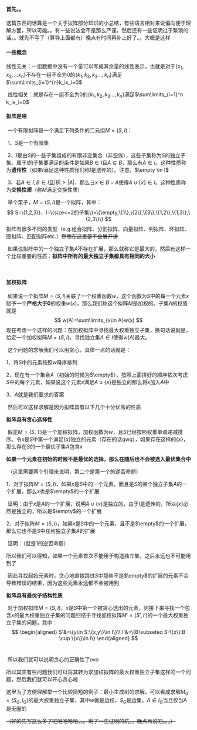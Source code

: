 #### 首先。。

​	这篇东西的话算是一个关于拟阵部分知识的小总结，有些语言相对来说偏向便于理解方面，所以可能。。有一些说法会不是那么严谨，然后还有一些证明过于繁琐的话。。就先不写了（算导上面都有）晚点有时间再补上好了。。大概是这样

#### 一些概念

​	线性无关：一组数据中没有一个量可以写成其余量的线性表示，也就是对于$\{x_1,x_2,...x_n\}$不存在一组不全为$0$的$\{k_1,k_2,k_3...,k_n\}$满足$\sum\limits_{i=1}^{n}k_ix_i=0$

​	线性相关：就是存在一组不全为$0$的$\{k_1,k_2,k_3...,k_n\}$满足$\sum\limits_{i=1}^n k_ix_i=0$

#### 拟阵是啥

​	一个有限拟阵是一个满足下列条件的二元组$M=(S,I)$：

​	1、$S$是一个有限集

​	2、$I$是由$S$的一些子集组成的有限非空集合（非空族），这些子集称为$S$的独立子集。属于$I$的子集要满足的条件是如果$B\in I$且$A\subseteq B$，那么有$A\in I$。这种性质称为**遗传性**（如果$I$满足这种性质我们称$I$是遗传的）。注意，$\empty \in I$

​	3、若$A\in I,B\in I$且$|B|>|A|$，那么$\exists x\in B-A$使得$A\cup \{x\}\in I$。这种性质称为**交换性质**（称$M$满足交换性质）

​	举个栗子，$M=(S,I)$是一个拟阵，其中：
$$
S=\{1,2,3\}，I=\{size<=2的子集\}=\{\empty,\{1\},\{2\},\{3\},\{1,2\},\{1,3\},\{2,3\}\}
$$
​	拟阵有很多不同的类型（e.g.组合拟阵、分割拟阵、向量拟阵、列拟阵、环拟阵、图拟阵、匹配拟阵etc.）~~然而在这里都不会展开讲~~

​	如果说拟阵中的一个独立子集$A$不存在扩展，那么就称它是最大的，然后有这样一个比较重要的性质：**拟阵中所有的最大独立子集都具有相同的大小**

​	

#### 加权拟阵

​	如果说一个拟阵$M=(S,I)$关联了一个权重函数$w$，这个函数为$S$中的每一个元素$x$赋予一个**严格大于0**的权重$w(x)$，那么我们称这个拟阵$M$是加权的。子集$A$的权值就是
$$
w(A)=\sum\limits_{x\in A}w(x)
$$
​	现在考虑一个这样的问题：在加权拟阵中寻找最大权重独立子集，换句话说就是，给定一个加权拟阵$M=(S,I)$，寻找独立集$A\in I$使得$w(A)$最大。

​	这个问题的求解我们可以用贪心，具体一点的话就是：

1、将$S$中的元素按照$w$降序排列

2、现在有一个集合$A$（初始的时候为$\empty$），按照上面排好的顺序依次考虑$S$中的每个元素，如果说这个元素$x$满足$A\cup \{x\}$是独立的那么将$x$加入$A$中

3、$A$就是我们要求的答案



​	然后可以这样求解是因为拟阵具有以下几个十分优秀的性质

**拟阵具有贪心选择性**

​	假定$M=(S,T)$是一个加权拟阵，加权函数为$w$，且$S$已经按照权重单调递减排序。令$x$是$S$中第一个满足$\{x\}$独立的元素（存在的话qwq），如果存在这样的$\{x\}$，那么存在$S$的一个最优子集$A$包含$x$



**如果一个元素在初始的时候不是最优的选择，那么在随后也不会被选入最优集合中**

​	（这里需要两个引理来说明，第二个是第一个的逆否命题）

1、对于拟阵$M=(S,I)$，如果$x$是$S$中的一个元素，而且是$S$的某个独立子集$A$的一个扩展，那么$x$也是$\empty$的一个扩展

​	证明：由于$x$是$A$的一个扩展，说明$A\cup \{x\}$是独立的，由于$I$是遗传的，所以$\{x\}$必然是独立的，所以是$\empty$的一个扩展

2、对于拟阵$M=(S,I)$，如果$x$是$S$中的一个元素，且不是$\empty$的一个扩展，那么它也不是$S$中任何独立子集$A$的扩展

​	证明：（就是1的逆否命题）

​	所以我们可以得知，如果一个元素首次不能用于构造独立集，之后永远也不可能用到了

​	因此寻找起始元素时，贪心地直接跳过$S$中那些不是$\empty$的扩展的元素不会导致错误的结果，因为这些元素永远都不会被用到



**拟阵具有最优子结构性质**

​	对于加权拟阵$M=(S,I)$，$x$是$S$中第一个被贪心选出的元素，则接下来寻找一个包含$x$的最大权重独立子集的问题归结于寻找加权拟阵$M'=(S',I')$的一个最大权重独立子集的问题，其中：
$$
\begin{aligned}
S'&=\{y\in S:\{x,y\}\in I\}\\
I'&=\{B\subseteq S-\{x\}:B \cup \{x\}\in I\}
\end{aligned}
$$
​	

​	所以我们就可以说明贪心的正确性了ovo



​	所以其实有些问题我们可以将其转为求加权拟阵的最大权重独立子集这样的一个问题，然后我们就可以开心贪心啦

​	这里为了方便理解举一个比较简短的例子：最小生成树的求解，可以看成求解$M_G=(S_G,I_G)$的最大权重独立子集，其中$w$就是边权，$S_G$是边集，$A\in I_G$当且仅当$A$是无圈的



~~（好的先写这么多了吧哈哈哈哈。。。剩了一些证明的坑。。晚点再说吧。。。）~~